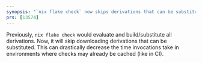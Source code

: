 ```yaml
---
synopsis: "`nix flake check` now skips derivations that can be substituted"
prs: [13574]
---
```


Previously, `nix flake check` would evaluate and build/substitute all
derivations. Now, it will skip downloading derivations that can be substituted.
This can drastically decrease the time invocations take in environments where
checks may already be cached (like in CI).
